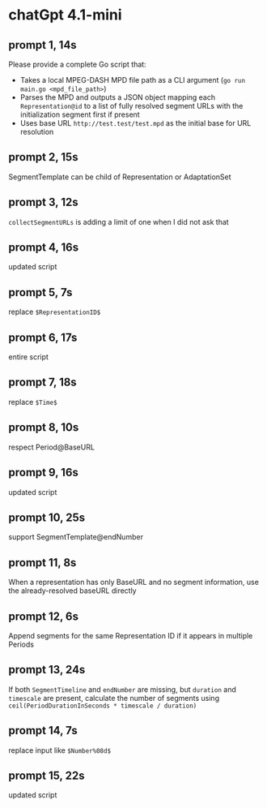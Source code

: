 # chatGpt 4.1-mini

## prompt 1, 14s

Please provide a complete Go script that:

- Takes a local MPEG-DASH MPD file path as a CLI argument (`go run main.go <mpd_file_path>`)
- Parses the MPD and outputs a JSON object mapping each `Representation@id` to
   a list of fully resolved segment URLs with the initialization segment first
   if present
- Uses base URL `http://test.test/test.mpd` as the initial base for URL resolution

## prompt 2, 15s

SegmentTemplate can be child of Representation or AdaptationSet

## prompt 3, 12s

`collectSegmentURLs` is adding a limit of one when I did not ask that

## prompt 4, 16s

updated script

## prompt 5, 7s

replace `$RepresentationID$`

## prompt 6, 17s

entire script

## prompt 7, 18s

replace `$Time$`

## prompt 8, 10s

respect Period@BaseURL

## prompt 9, 16s

updated script

## prompt 10, 25s

support SegmentTemplate@endNumber

## prompt 11, 8s

When a representation has only BaseURL and no segment information, use the
already-resolved baseURL directly

## prompt 12, 6s

Append segments for the same Representation ID if it appears in multiple
Periods

## prompt 13, 24s

If both `SegmentTimeline` and `endNumber` are missing, but `duration` and
`timescale` are present, calculate the number of segments using
`ceil(PeriodDurationInSeconds * timescale / duration)`

## prompt 14, 7s

replace input like `$Number%08d$`

## prompt 15, 22s

updated script
